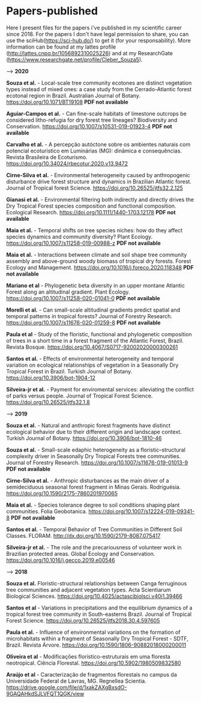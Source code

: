 # Papers-published
Here I present files for the papers i've published in my scientific career since 2018. For the papers I don't have legal permission to share, you can use the sciHub(https://sci-hub.do/) to get it (for your responsability). More information can be found at my lattes profile (http://lattes.cnpq.br/1056892310025226) and at my ResearchGate (https://www.researchgate.net/profile/Cleber_Souza5).


--> **2020**

**Souza et al.** - Local-scale tree community ecotones are distinct vegetation types instead of mixed ones: a case study from the Cerrado-Atlantic forest ecotonal region in Brazil. Australian Journal of Botany. https://doi.org/10.1071/BT19108  **PDF not available**

**Aguiar-Campos et al.** - Can fine-scale habitats of limestone outcrops be considered litho-refugia for dry forest tree lineages? Biodiversity and Conservation. https://doi.org/10.1007/s10531-019-01923-4  **PDF not available**

**Carvalho et al.** - A percepção autóctone sobre os ambientes naturais com potencial ecoturístico em Luminárias (MG): dinâmica e consequências. Revista Brasileira de Ecoturismo. https://doi.org/10.34024/rbecotur.2020.v13.9472

**Cirne-Silva et al.** - Environmental heterogeneity caused by anthropogenic disturbance drive forest structure and dynamics in Brazilian Atlantic forest. Journal of Tropical forest Science. https://doi.org/10.26525/jtfs32.2.125

**Gianasi et al.** - Environmental filtering both indirectly and directly drives the Dry Tropical Forest species composition and functional composition. Ecological Research. https://doi.org/10.1111/1440-1703.12178  **PDF not available**

**Maia et al.** - Temporal shifts on tree species niches: how do they affect species dynamics and community diversity? Plant Ecology. https://doi.org/10.1007/s11258-019-00988-z   **PDF not available**

**Maia et al.** - Interactions between climate and soil shape tree community assembly and above-ground woody biomass of tropical dry forests. Forest Ecology and Management. https://doi.org/10.1016/j.foreco.2020.118348   **PDF not available**

**Mariano et al** - Phylogenetic beta diversity in an upper montane Atlantic Forest along an altitudinal gradient. Plant Ecology. https://doi.org/10.1007/s11258-020-01041-0   **PDF not available**

**Morelli et al.** - Can small-scale altitudinal gradients predict spatial and temporal patterns in tropical forests? Journal of Forestry Research. https://doi.org/10.1007/s11676-020-01259-8   **PDF not available**

**Paula et al** - Study of the floristic, functional and phylogenetic composition of trees in a short time in a forest fragment of the Atlantic Forest, Brazil. Revista Bosque. https://doi.org/10.4067/S0717-92002020000300261 

**Santos et al.** - Effects of environmental heterogeneity and temporal variation on ecological relationships of vegetation in a Seasonally Dry Tropical Forest in Brazil. Turkish Journal of Botany. https://doi.org/10.3906/bot-1904-12

**Silveira-jr et al.** - Payment for enviromental services: alleviating the conflict of parks versus people. Journal of Tropical Forest Science. https://doi.org/10.26525/jtfs32.1.8


--> **2019**

**Souza et al.** -  Natural and anthropic forest fragments have distinct ecological behavior due to their different origin and landscape context. Turkish Journal of Botany. https://doi.org/10.3906/bot-1810-46

**Souza et al.** - Small-scale edaphic heterogeneity as a floristic–structural complexity driver in Seasonally Dry Tropical Forests tree communities. Journal of Forestry Research. https://doi.org/10.1007/s11676-019-01013-9   **PDF not available**

**Cirne-Silva et al.** - Anthropic disturbances as the main driver of a semideciduous seasonal forest fragment in Minas Gerais. Rodriguésia. https://doi.org/10.1590/2175-7860201970065 

**Maia et al.** - Species tolerance degree to soil conditions shaping plant communities. Folia Geobotanica. https://doi.org/10.1007/s12224-019-09341-8   **PDF not available**

**Santos et al.** - Temporal Behavior of Tree Communities in Different Soil Classes. FLORAM. http://dx.doi.org/10.1590/2179-8087.075417 

**Silveira-jr et al.** - The role and the precariousness of volunteer work in Brazilian protected areas. Global Ecology and Conservation. https://doi.org/10.1016/j.gecco.2019.e00546


--> **2018**

**Souza et al.** Floristic-structural relationships between Canga ferruginous tree communities and adjacent vegetation types. Acta Scientiarum Biological Sciences. https://doi.org/10.4025/actascibiolsci.v40i1.39466

**Santos et al** - Variations in precipitations and the equilibrium dynamics of a tropical forest tree community in South-easterns Brazil. Journal of Tropical Forest Science.
https://doi.org/10.26525/jtfs2018.30.4.597605

**Paula et al.** - Influence of environmental variations on the formation of microhabitats within a fragment of Seasonally Dry Tropical Forest - SDTF, Brazil. Revista Árvore. https://doi.org/10.1590/1806-90882018000200011

**Oliveira et al** - Modificações florístico-estruturais em uma floresta neotropical. Ciência Florestal. https://doi.org/10.5902/1980509832580

**Araújo et al** - Caracterização de fragmentos florestais no campus da Universidade Federal de Lavras, MG. Regnellea Scientia. https://drive.google.com/file/d/1xakZAXgBxsdO-9GAQAHkdSJLVFQT1QGK/view
